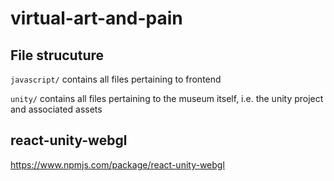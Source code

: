 # virtual-art-and-pain


## File strucuture
`javascript/` contains all files pertaining to frontend

`unity/` contains all files pertaining to the museum itself, i.e. the unity project and associated assets
 

## react-unity-webgl
 https://www.npmjs.com/package/react-unity-webgl